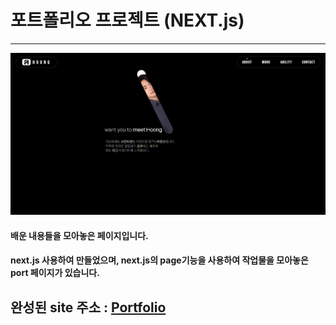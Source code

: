 # 포트폴리오 프로젝트 (NEXT.js)
-------------------------------

![포트폴리오 썸네일이미지](/public/assets/images/port_thumb.PNG)

#### 배운 내용들을 모아놓은 페이지입니다.    
#### next.js 사용하여 만들었으며, next.js의 page기능을 사용하여 작업물을 모아놓은 port 페이지가 있습니다.

## 완성된 site 주소 : [Portfolio][portfoliolink]
[portfoliolink]: https://hoongportfolio-next.netlify.app/ "go portfolio"
